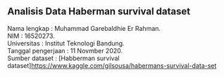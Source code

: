 ## Analisis Data Haberman survival dataset

Nama lengkap        : Muhammad Garebaldhie Er Rahman.\
NIM                 : 16520273.\
Universitas         : Institut Teknologi Bandung.\
Tanggal pengerjaan  : 11 Novmber 2020.\
Sumber dataset      : [Habberman survival dataset]https://www.kaggle.com/gilsousa/habermans-survival-data-set
